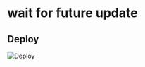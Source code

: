 # wait for future update

## Deploy
[![Deploy](https://www.herokucdn.com/deploy/button.svg)](https://heroku.com/deploy?template=https://github.com/mebersadder009/BanAllBot)
